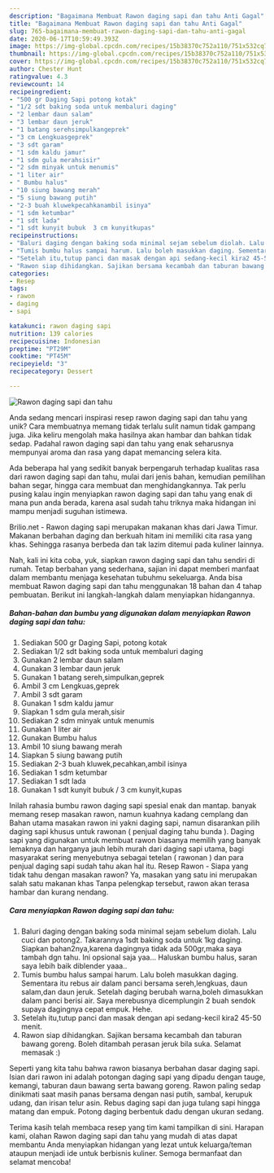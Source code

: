 ```yaml
---
description: "Bagaimana Membuat Rawon daging sapi dan tahu Anti Gagal"
title: "Bagaimana Membuat Rawon daging sapi dan tahu Anti Gagal"
slug: 765-bagaimana-membuat-rawon-daging-sapi-dan-tahu-anti-gagal
date: 2020-06-17T10:59:49.393Z
image: https://img-global.cpcdn.com/recipes/15b38370c752a110/751x532cq70/rawon-daging-sapi-dan-tahu-foto-resep-utama.jpg
thumbnail: https://img-global.cpcdn.com/recipes/15b38370c752a110/751x532cq70/rawon-daging-sapi-dan-tahu-foto-resep-utama.jpg
cover: https://img-global.cpcdn.com/recipes/15b38370c752a110/751x532cq70/rawon-daging-sapi-dan-tahu-foto-resep-utama.jpg
author: Chester Hunt
ratingvalue: 4.3
reviewcount: 14
recipeingredient:
- "500 gr Daging Sapi potong kotak"
- "1/2 sdt baking soda untuk membaluri daging"
- "2 lembar daun salam"
- "3 lembar daun jeruk"
- "1 batang serehsimpulkangeprek"
- "3 cm Lengkuasgeprek"
- "3 sdt garam"
- "1 sdm kaldu jamur"
- "1 sdm gula merahsisir"
- "2 sdm minyak untuk menumis"
- "1 liter air"
- " Bumbu halus"
- "10 siung bawang merah"
- "5 siung bawang putih"
- "2-3 buah kluwekpecahkanambil isinya"
- "1 sdm ketumbar"
- "1 sdt lada"
- "1 sdt kunyit bubuk  3 cm kunyitkupas"
recipeinstructions:
- "Baluri daging dengan baking soda minimal sejam sebelum diolah. Lalu cuci dan potong2. Takarannya 1sdt baking soda untuk 1kg daging. Siapkan bahan2nya,karena dagingnya tidak ada 500gr,maka saya tambah dgn tahu. Ini opsional saja yaa... Haluskan bumbu halus, saran saya lebih baik diblender yaaa.."
- "Tumis bumbu halus sampai harum. Lalu boleh masukkan daging. Sementara itu rebus air dalam panci bersama sereh,lengkuas, daun salam,dan daun jeruk. Setelah daging berubah warna,boleh dimasukkan dalam panci berisi air. Saya merebusnya dicemplungin 2 buah sendok supaya dagingnya cepat empuk. Hehe."
- "Setelah itu,tutup panci dan masak dengan api sedang-kecil kira2 45-50 menit."
- "Rawon siap dihidangkan. Sajikan bersama kecambah dan taburan bawang goreng. Boleh ditambah perasan jeruk bila suka. Selamat memasak :)"
categories:
- Resep
tags:
- rawon
- daging
- sapi

katakunci: rawon daging sapi 
nutrition: 139 calories
recipecuisine: Indonesian
preptime: "PT29M"
cooktime: "PT45M"
recipeyield: "3"
recipecategory: Dessert

---
```



![Rawon daging sapi dan tahu](https://img-global.cpcdn.com/recipes/15b38370c752a110/751x532cq70/rawon-daging-sapi-dan-tahu-foto-resep-utama.jpg)

Anda sedang mencari inspirasi resep rawon daging sapi dan tahu yang unik? Cara membuatnya memang tidak terlalu sulit namun tidak gampang juga. Jika keliru mengolah maka hasilnya akan hambar dan bahkan tidak sedap. Padahal rawon daging sapi dan tahu yang enak seharusnya mempunyai aroma dan rasa yang dapat memancing selera kita.

Ada beberapa hal yang sedikit banyak berpengaruh terhadap kualitas rasa dari rawon daging sapi dan tahu, mulai dari jenis bahan, kemudian pemilihan bahan segar, hingga cara membuat dan menghidangkannya. Tak perlu pusing kalau ingin menyiapkan rawon daging sapi dan tahu yang enak di mana pun anda berada, karena asal sudah tahu triknya maka hidangan ini mampu menjadi suguhan istimewa.

Brilio.net - Rawon daging sapi merupakan makanan khas dari Jawa Timur. Makanan berbahan daging dan berkuah hitam ini memiliki cita rasa yang khas. Sehingga rasanya berbeda dan tak lazim ditemui pada kuliner lainnya.


Nah, kali ini kita coba, yuk, siapkan rawon daging sapi dan tahu sendiri di rumah. Tetap berbahan yang sederhana, sajian ini dapat memberi manfaat dalam membantu menjaga kesehatan tubuhmu sekeluarga. Anda bisa membuat Rawon daging sapi dan tahu menggunakan 18 bahan dan 4 tahap pembuatan. Berikut ini langkah-langkah dalam menyiapkan hidangannya.

<!--inarticleads1-->

##### Bahan-bahan dan bumbu yang digunakan dalam menyiapkan Rawon daging sapi dan tahu:

1. Sediakan 500 gr Daging Sapi, potong kotak
1. Sediakan 1/2 sdt baking soda untuk membaluri daging
1. Gunakan 2 lembar daun salam
1. Gunakan 3 lembar daun jeruk
1. Gunakan 1 batang sereh,simpulkan,geprek
1. Ambil 3 cm Lengkuas,geprek
1. Ambil 3 sdt garam
1. Gunakan 1 sdm kaldu jamur
1. Siapkan 1 sdm gula merah,sisir
1. Sediakan 2 sdm minyak untuk menumis
1. Gunakan 1 liter air
1. Gunakan  Bumbu halus
1. Ambil 10 siung bawang merah
1. Siapkan 5 siung bawang putih
1. Sediakan 2-3 buah kluwek,pecahkan,ambil isinya
1. Sediakan 1 sdm ketumbar
1. Sediakan 1 sdt lada
1. Gunakan 1 sdt kunyit bubuk / 3 cm kunyit,kupas


Inilah rahasia bumbu rawon daging sapi spesial enak dan mantap. banyak memang resep masakan rawon, namun kuahnya kadang cemplang dan Bahan utama masakan rawon ini yakni daging sapi, namun disarankan pilih daging sapi khusus untuk rawonan ( penjual daging tahu bunda ). Daging sapi yang digunakan untuk membuat rawon biasanya memilih yang banyak lemaknya dan harganya jauh lebih murah dari daging sapi utama, bagi masyarakat sering menyebutnya sebagai tetelan ( rawonan ) dan para penjual daging sapi sudah tahu akan hal itu. Resep Rawon - Siapa yang tidak tahu dengan masakan rawon? Ya, masakan yang satu ini merupakan salah satu makanan khas Tanpa pelengkap tersebut, rawon akan terasa hambar dan kurang nendang. 

<!--inarticleads2-->

##### Cara menyiapkan Rawon daging sapi dan tahu:

1. Baluri daging dengan baking soda minimal sejam sebelum diolah. Lalu cuci dan potong2. Takarannya 1sdt baking soda untuk 1kg daging. Siapkan bahan2nya,karena dagingnya tidak ada 500gr,maka saya tambah dgn tahu. Ini opsional saja yaa... Haluskan bumbu halus, saran saya lebih baik diblender yaaa..
1. Tumis bumbu halus sampai harum. Lalu boleh masukkan daging. Sementara itu rebus air dalam panci bersama sereh,lengkuas, daun salam,dan daun jeruk. Setelah daging berubah warna,boleh dimasukkan dalam panci berisi air. Saya merebusnya dicemplungin 2 buah sendok supaya dagingnya cepat empuk. Hehe.
1. Setelah itu,tutup panci dan masak dengan api sedang-kecil kira2 45-50 menit.
1. Rawon siap dihidangkan. Sajikan bersama kecambah dan taburan bawang goreng. Boleh ditambah perasan jeruk bila suka. Selamat memasak :)


Seperti yang kita tahu bahwa rawon biasanya berbahan dasar daging sapi. Isian dari rawon ini adalah potongan daging sapi yang dipadu dengan tauge, kemangi, taburan daun bawang serta bawang goreng. Rawon paling sedap dinikmati saat masih panas bersama dengan nasi putih, sambal, kerupuk udang, dan irisan telur asin. Rebus daging sapi dan juga tulang sapi hingga matang dan empuk. Potong daging berbentuk dadu dengan ukuran sedang. 

Terima kasih telah membaca resep yang tim kami tampilkan di sini. Harapan kami, olahan Rawon daging sapi dan tahu yang mudah di atas dapat membantu Anda menyiapkan hidangan yang lezat untuk keluarga/teman ataupun menjadi ide untuk berbisnis kuliner. Semoga bermanfaat dan selamat mencoba!
